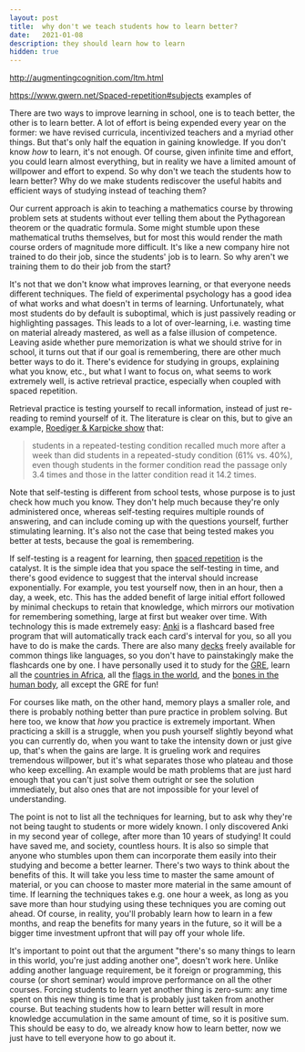 ```yaml
---
layout: post
title:  why don't we teach students how to learn better?
date:   2021-01-08
description: they should learn how to learn
hidden: true
---
```

http://augmentingcognition.com/ltm.html

https://www.gwern.net/Spaced-repetition#subjects examples of 

There are two ways to improve learning in school, one is to teach better, the other is to learn better. A lot of effort is being expended every year on the former: we have revised curricula, incentivized teachers and a myriad other things. But that's only half the equation in gaining knowledge. If you don't know *how* to learn, it's not enough. Of course, given infinite time and effort, you could learn almost everything, but in reality we have a limited amount of willpower and effort to expend. So why don't we teach the students how to learn better? Why do we make students rediscover the useful habits and efficient ways of studying instead of teaching them? 

Our current approach is akin to teaching a mathematics course by throwing problem sets at students without ever telling them about the Pythagorean theorem or the quadratic formula. Some might stumble upon these mathematical truths themselves, but for most this would render the math course orders of magnitude more difficult. It's like a new company hire not trained to do their job, since the students' job is to learn. So why aren't we training them to do their job from the start?

It's not that we don't know what improves learning, or that everyone needs different techniques. The field of experimental psychology has a good idea of what works and what doesn't in terms of learning. Unfortunately, what most students do by default is suboptimal, which is just passively reading or highlighting passages. This leads to a lot of over-learning, i.e. wasting time on material already mastered, as well as a false illusion of competence. Leaving aside whether pure memorization is what we should strive for in school, it turns out that if our goal is remembering, there are other much better ways to do it. There's evidence for studying in groups, explaining what you know, etc., but what I want to focus on, what seems to work extremely well, is active retrieval practice, especially when coupled with spaced repetition.

Retrieval practice is testing yourself to recall information, instead of just re-reading to remind yourself of it. The literature is clear on this, but to give an example, [Roediger & Karpicke show](https://pubmed.ncbi.nlm.nih.gov/16507066/) that:

> students in a repeated-testing condition recalled much more after a week than did students in a repeated-study condition (61% vs. 40%), even though students in the former condition read the passage only 3.4 times and those in the latter condition read it 14.2 times.

Note that self-testing is different from school tests, whose purpose is to just check how much you know. They don't help much because they're only administered once, whereas self-testing requires multiple rounds of answering, and can include coming up with the questions yourself, further stimulating learning. It's also not the case that being tested makes you better at tests, because the goal is remembering.

If self-testing is a reagent for learning, then [spaced repetition](https://en.wikipedia.org/wiki/Spaced_repetition) is the catalyst. It is the simple idea that you space the self-testing in time, and there's good evidence to suggest that the interval should increase exponentially. For example, you test yourself now, then in an hour, then a day, a week, etc. This has the added benefit of large initial effort followed by minimal checkups to retain that knowledge, which mirrors our motivation for remembering something, large at first but weaker over time. With technology this is made extremely easy:  [Anki](https://apps.ankiweb.net/) is a flashcard based free program that will automatically track each card's interval for you, so all you have to do is make the cards. There are also many [decks](https://ankiweb.net/shared/decks/) freely available for common things like languages, so you don't have to painstakingly make the flashcards one by one. I have personally used it to study for the [GRE](https://ankiweb.net/shared/decks/gre), learn all the [countries in Africa](https://ankiweb.net/shared/info/170644734), all the [flags in the world](https://ankiweb.net/shared/info/3109551834), and the [bones in the human body](https://ankiweb.net/shared/info/718686062), all except the GRE for fun!

For courses like math, on the other hand, memory plays a smaller role, and there is probably nothing better than pure practice in problem solving. But here too, we know that *how* you practice is extremely important. When practicing a skill is a struggle, when you push yourself slightly beyond what you can currently do, when you want to take the intensity down or just give up, that's when the gains are large. It is grueling work and requires tremendous willpower, but it's what separates those who plateau and those who keep excelling.  An example would be math problems that are just hard enough that you can't just solve them outright or see the solution immediately, but also ones that are not impossible for your level of understanding.

The point is not to list all the techniques for learning, but to ask why they're not being taught to students or more widely known. I only discovered Anki in my second year of college, after more than 10 years of studying! It could have saved me, and society, countless hours. It is also so simple that anyone who stumbles upon them can incorporate them easily into their studying and become a better learner. There's two ways to think about the benefits of this. It will take you less time to master the same amount of material, or you can choose to master more material in the same amount of time. If learning the techniques takes e.g. one hour a week, as long as you save more than hour studying using these techniques you are coming out ahead. Of course, in reality, you'll probably learn how to learn in a few months, and reap the benefits for many years in the future, so it will be a bigger time investment upfront that will pay off your whole life.

It's important to point out that the argument "there's so many things to learn in this world, you're just adding another one", doesn't work here. Unlike adding another language requirement, be it foreign or programming, this course (or short seminar) would improve performance on all the other courses. Forcing students to learn yet another thing is zero-sum: any time spent on this new thing is time that is probably just taken from another course. But teaching students how to learn better will result in more knowledge accumulation in the same amount of time, so it is positive sum. This should be easy to do, we already know how to learn better, now we just have to tell everyone how to go about it.